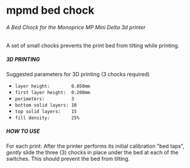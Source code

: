 # mpmd bed chock
###### A Bed Chock for the Monoprice MP Mini Delta 3d printer

A set of small chocks prevents the print bed from tilting while printing.

##### 3D PRINTING

Suggested parameters for 3D printing (3 chocks required)

* `layer height:        0.050mm`
* `first layer height:  0.200mm`
* `perimeters:          3`
* `bottom solid layers: 10`
* `top solid layers:    15`
* `fill density:        25%`

   
##### HOW TO USE

For each print: After the printer performs its initial calibration
"bed taps", _gently_ slide the three (3) chocks in place under the
bed at each of the switches. This should prevent the bed from tilting.
